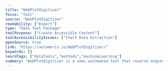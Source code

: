 ```yaml
---
title: "WebPlotDigitizer"
focus: "Tool"
source: "WebPlotDigitizer"
readability: ["Expert"]
type: "Data Tool Package"
toolPurpose: ["Create Accessible Content"]
toolAccessibilityIssues: ["Chart Data Extraction"]
openSource: true
link: "https://automeris.io/WebPlotDigitizer/"
keywords: []
learnTags: ["dataTools","methods","machineLearning"]
summary: "WebPlotDigitizer is a semi-automated tool that reverse engineers images of data visualizations to extract the underlying numerical data.  "
---
```


